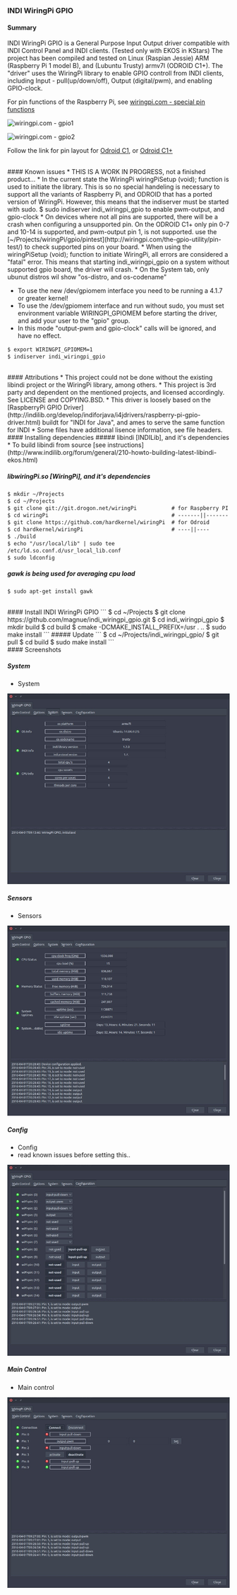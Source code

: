 ### INDI WiringPi GPIO

#### Summary
INDI WiringPi GPIO is a General Purpose Input Output driver compatible with INDI Control Panel and INDI clients. (Tested only with EKOS in KStars)
The project has been compiled and tested on Linux (Raspian Jessie) ARM (Raspberry Pi 1 model B), and (Lubuntu Trusty) armv7l (ODROID C1+).
The "driver" uses the WiringPi library to enable GPIO controll from INDI clients, including Input - pull(up/down/off), Output (digital/pwm), and enabling GPIO-clock.

For pin functions of the Raspberry Pi, see [wiringpi.com - special pin functions](http://wiringpi.com/pins/special-pin-functions/)

![wiringpi.com - gpio1](http://wiringpi.com/wp-content/uploads/2013/03/gpio1.png)

![wiringpi.com - gpio2](http://wiringpi.com/wp-content/uploads/2013/03/gpio21.png)

Follow the link for pin layout for [Odroid C1](http://www.hardkernel.com/main/products/prdt_info.php?g_code=G141578608433&tab_idx=2), or [Odroid C1+](http://www.hardkernel.com/main/products/prdt_info.php?g_code=G143703355573&tab_idx=2)

<br>
#### Known issues
* THIS IS A WORK IN PROGRESS, not a finished product...
* In the current state the WiringPi wiringPiSetup (void); function is used to initiate the library. This is so no special handeling is necessary to support all the variants of Raspberry Pi, and ODROID that has a ported version of WiringPi. However, this means that the indiserver must be started with sudo. $ sudo indiserver indi_wiringpi_gpio to enable pwm-output, and gpio-clock
* On devices where not all pins are supported, there will be a crash when configuring a unsupported pin. On the ODROID C1+ only pin 0-7 and 10-14 is supported, and pwm-output pin 1, is not supported. use the [~/Projects/wiringPi/gpio/pintest](http://wiringpi.com/the-gpio-utility/pin-test/) to check supported pins on your board.
* When using the wiringPiSetup (void); function to initiate WiringPi, all errors are considered a "fatal" error. This means that starting indi_wiringpi_gpio on a system without supported gpio board, the driver will crash.
* On the System tab, only ubunut distros wil show "os-distro, and os-codename"

* To use the new /dev/gpiomem interface you need to be running a 4.1.7 or greater kernel!
* To use the /dev/gpiomem interface and run without sudo, you must set environment variable WIRINGPI_GPIOMEM before starting the driver, and add your user to the "gpio" group. 
* In this mode "output-pwm and gpio-clock" calls will be ignored, and have no effect.
```
$ export WIRINGPI_GPIOMEM=1
$ indiserver indi_wiringpi_gpio
```

<br>
#### Attributions
* This project could not be done without the existing libindi project or the WiringPi library, among others.
* This project is 3rd party and dependent on the mentioned projects, and licensed accordingly. See LICENSE and COPYING.BSD.
* This driver is loosely based on the [RaspberryPi GPIO Driver](http://indilib.org/develop/indiforjava/i4jdrivers/raspberry-pi-gpio-driver.html) buildt for "INDI for Java", and ames to serve the same function for INDI
* Some files have additional lisence information, see file headers.

<br>
#### Installing dependencies
##### libindi [INDILib], and it's dependencies
* To build libindi from source [see instructions](http://www.indilib.org/forum/general/210-howto-building-latest-libindi-ekos.html)

##### libwiringPi.so [WiringPi], and it's dependencies
```
$ mkdir ~/Projects
$ cd ~/Projects
$ git clone git://git.drogon.net/wiringPi           # for Raspberry PI
$ cd wiringPi                                       # -------||-------
$ git clone https://github.com/hardkernel/wiringPi  # for Odroid
$ cd hardkernel/wiringPi                            # ----||----
$ ./build
$ echo "/usr/local/lib" | sudo tee /etc/ld.so.conf.d/usr_local_lib.conf
$ sudo ldconfig
```

##### gawk is being used for averaging cpu load
```
$ sudo apt-get install gawk
```

<br>
#### Install INDI WiringPi GPIO
```
$ cd ~/Projects
$ git clone https://github.com/magnue/indi_wiringpi_gpio.git
$ cd indi_wiringpi_gpio
$ mkdir build
$ cd build
$ cmake -DCMAKE_INSTALL_PREFIX=/usr . ..
$ sudo make install
```
##### Update
```
$ cd ~/Projects/indi_wiringpi_gpio/
$ git pull
$ cd build
$ sudo make install
```

<br>
#### Screenshots

##### System
* System

![system](doc/wipi-system.jpg)

##### Sensors
* Sensors

![sensors](doc/wipi-sensors.jpg)

##### Config
* Config
* read known issues before setting this..

![config](doc/wipi-config.jpg)

##### Main Control
* Main control

![main](doc/wipi-main.jpg)
